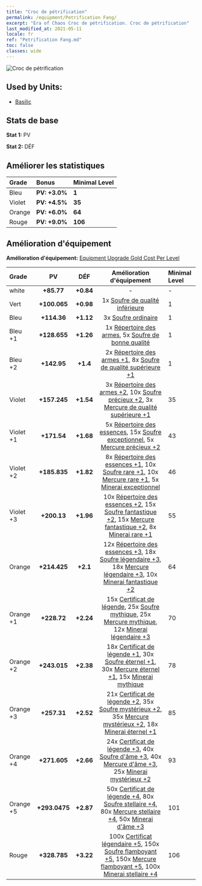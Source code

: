 ```yaml
---
title: "Croc de pétrification"
permalink: /equipment/Petrification Fang/
excerpt: "Era of Chaos Croc de pétrification. Croc de pétrification"
last_modified_at: 2021-05-11
locale: fr
ref: "Petrification Fang.md"
toc: false
classes: wide
---
```


  ![Croc de pétrification](/images/e/e_8044.png)

## Used by Units:

* [Basilic](/fr/units/Basilisk/) 


## Stats de base
 **Stat 1:** PV

 **Stat 2:** DÉF

## Améliorer les statistiques

  |     Grade    |   Bonus | Minimal Level | 
  |:-------------|:--------|:--------------| 
  | Bleu | **PV: +3.0%** | **1** | 
  | Violet | **PV: +4.5%** | **35** | 
  | Orange | **PV: +6.0%** | **64** | 
  | Rouge | **PV: +9.0%** | **106** | 


## Amélioration d'équipement
 **Amélioration d'équipement:** [Equipment Upgrade Gold Cost Per Level](/equipment/EquipmentUpgradeCostPerLevel/) 

  |          Grade      | PV | DÉF | Amélioration d'équipement | Minimal Level |
  |:--------------------|:---------:|:---------:|:----------------:|:--------------|
  | white | **+85.77** | **+0.84** | - | - |
  | Vert | **+100.065** | **+0.98** | 1x [Soufre de qualité inférieure](/ItemsFR/mat_3/) | 1 |
  | Bleu | **+114.36** | **+1.12** | 3x [Soufre ordinaire](/ItemsFR/mat_9/) | 1 |
  | Bleu +1 | **+128.655** | **+1.26** | 1x [Répertoire des armes](/ItemsFR/mat_18/), 5x [Soufre de bonne qualité](/ItemsFR/mat_15/) | 1 |
  | Bleu +2 | **+142.95** | **+1.4** | 2x [Répertoire des armes +1](/ItemsFR/mat_25/), 8x [Soufre de qualité supérieure +1](/ItemsFR/mat_22/) | 1 |
  | Violet | **+157.245** | **+1.54** | 3x [Répertoire des armes +2](/ItemsFR/mat_32/), 10x [Soufre précieux +2](/ItemsFR/mat_29/), 3x [Mercure de qualité supérieure +1](/ItemsFR/mat_21/) | 35 |
  | Violet +1 | **+171.54** | **+1.68** | 5x [Répertoire des essences](/ItemsFR/mat_39/), 15x [Soufre exceptionnel](/ItemsFR/mat_36/), 5x [Mercure précieux +2](/ItemsFR/mat_28/) | 43 |
  | Violet +2 | **+185.835** | **+1.82** | 8x [Répertoire des essences +1](/ItemsFR/mat_46/), 10x [Soufre rare +1](/ItemsFR/mat_43/), 10x [Mercure rare +1](/ItemsFR/mat_42/), 5x [Minerai exceptionnel](/ItemsFR/mat_33/) | 46 |
  | Violet +3 | **+200.13** | **+1.96** | 10x [Répertoire des essences +2](/ItemsFR/mat_53/), 15x [Soufre fantastique +2](/ItemsFR/mat_50/), 15x [Mercure fantastique +2](/ItemsFR/mat_49/), 8x [Minerai rare +1](/ItemsFR/mat_40/) | 55 |
  | Orange | **+214.425** | **+2.1** | 12x [Répertoire des essences +3](/ItemsFR/mat_60/), 18x [Soufre légendaire +3](/ItemsFR/mat_57/), 18x [Mercure légendaire +3](/ItemsFR/mat_56/), 10x [Minerai fantastique +2](/ItemsFR/mat_47/) | 64 |
  | Orange +1 | **+228.72** | **+2.24** | 15x [Certificat de légende](/ItemsFR/mat_67/), 25x [Soufre mythique](/ItemsFR/mat_64/), 25x [Mercure mythique](/ItemsFR/mat_63/), 12x [Minerai légendaire +3](/ItemsFR/mat_54/) | 70 |
  | Orange +2 | **+243.015** | **+2.38** | 18x [Certificat de légende +1](/ItemsFR/mat_74/), 30x [Soufre éternel +1](/ItemsFR/mat_71/), 30x [Mercure éternel +1](/ItemsFR/mat_70/), 15x [Minerai mythique](/ItemsFR/mat_61/) | 78 |
  | Orange +3 | **+257.31** | **+2.52** | 21x [Certificat de légende +2](/ItemsFR/mat_81/), 35x [Soufre mystérieux +2](/ItemsFR/mat_78/), 35x [Mercure mystérieux +2](/ItemsFR/mat_77/), 18x [Minerai éternel +1](/ItemsFR/mat_68/) | 85 |
  | Orange +4 | **+271.605** | **+2.66** | 24x [Certificat de légende +3](/ItemsFR/mat_88/), 40x [Soufre d'âme +3](/ItemsFR/mat_85/), 40x [Mercure d'âme +3](/ItemsFR/mat_84/), 25x [Minerai mystérieux +2](/ItemsFR/mat_75/) | 93 |
  | Orange +5 | **+293.0475** | **+2.87** | 50x [Certificat de légende +4](/ItemsFR/mat_95/), 80x [Soufre stellaire +4](/ItemsFR/mat_92/), 80x [Mercure stellaire +4](/ItemsFR/mat_91/), 50x [Minerai d'âme +3](/ItemsFR/mat_82/) | 101 |
  | Rouge | **+328.785** | **+3.22** | 100x [Certificat légendaire +5](/ItemsFR/mat_102/), 150x [Soufre flamboyant +5](/ItemsFR/mat_99/), 150x [Mercure flamboyant +5](/ItemsFR/mat_98/), 100x [Minerai stellaire +4](/ItemsFR/mat_89/) | 106 |

